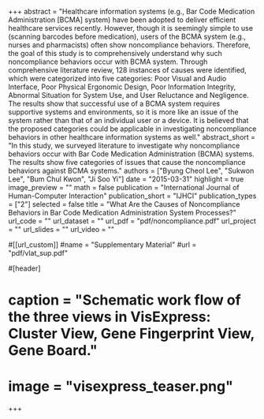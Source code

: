 +++
abstract = "Healthcare information systems (e.g., Bar Code Medication Administration [BCMA] system) have been adopted to deliver efficient healthcare services recently. However, though it is seemingly simple to use (scanning barcodes before medication), users of the BCMA system (e.g., nurses and pharmacists) often show noncompliance behaviors. Therefore, the goal of this study is to comprehensively understand why such noncompliance behaviors occur with BCMA system. Through comprehensive literature review, 128 instances of causes were identified, which were categorized into five categories: Poor Visual and Audio Interface, Poor Physical Ergonomic Design, Poor Information Integrity, Abnormal Situation for System Use, and User Reluctance and Negligence. The results show that successful use of a BCMA system requires supportive systems and environments, so it is more like an issue of the system rather than that of an individual user or a device. It is believed that the proposed categories could be applicable in investigating noncompliance behaviors in other healthcare information systems as well."
abstract_short = "In this study, we surveyed literature to investigate why noncompliance behaviors occur with Bar Code Medication Administration (BCMA) systems. The results show five categories of issues that cause the noncompliance behaviors against BCMA systems."
authors = ["Byung Cheol Lee", "Sukwon Lee", "Bum Chul Kwon", "Ji Soo Yi"]
date = "2015-03-31"
highlight = true
image_preview = ""
math = false
publication = "International Journal of Human-Computer Interaction"
publication_short = "IJHCI"
publication_types = ["2"]
selected = false
title = "What Are the Causes of Noncompliance Behaviors in Bar Code Medication Administration System Processes?"
url_code = ""
url_dataset = ""
url_pdf = "pdf/noncompliance.pdf"
url_project = ""
url_slides = ""
url_video = ""

#[[url_custom]]
#name = "Supplementary Material"
#url = "pdf/vlat_sup.pdf"

#[header]
#  caption = "Schematic work flow of the three views in VisExpress: Cluster View, Gene Fingerprint View, Gene Board."
#  image = "visexpress_teaser.png"

+++

